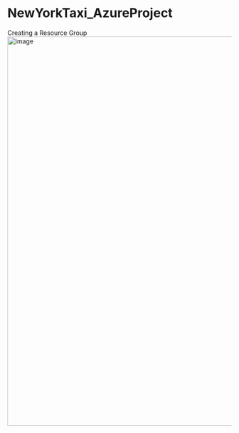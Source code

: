 # NewYorkTaxi_AzureProject

Creating a Resource Group
<img width="1918" height="876" alt="image" src="https://github.com/user-attachments/assets/ab2c4567-2c8c-4c5f-9a55-74ce0a285387" />
